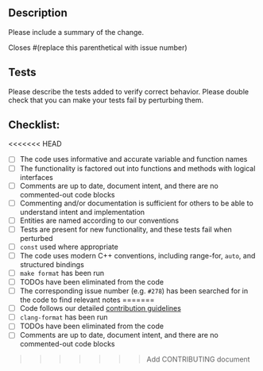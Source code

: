 ## Description

Please include a summary of the change.

Closes #(replace this parenthetical with issue number)


## Tests

Please describe the tests added to verify correct behavior.
Please double check that you can make your tests fail by perturbing them.


## Checklist:

<<<<<<< HEAD
* [ ] The code uses informative and accurate variable and function names
* [ ] The functionality is factored out into functions and methods with logical interfaces
* [ ] Comments are up to date, document intent, and there are no commented-out code blocks
* [ ] Commenting and/or documentation is sufficient for others to be able to understand intent and implementation
* [ ] Entities are named according to our conventions
* [ ] Tests are present for new functionality, and these tests fail when perturbed
* [ ] `const` used where appropriate
* [ ] The code uses modern C++ conventions, including range-for, `auto`, and structured bindings
* [ ] `make format` has been run
* [ ] TODOs have been eliminated from the code
* [ ] The corresponding issue number (e.g. `#278`) has been searched for in the code to find relevant notes
=======
* [ ] Code follows our detailed [contribution guidelines](CONTRIBUTING.md)
* [ ] `clang-format` has been run
* [ ] TODOs have been eliminated from the code
* [ ] Comments are up to date, document intent, and there are no commented-out code blocks
>>>>>>> Add CONTRIBUTING document

